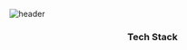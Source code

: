 ![header](https://capsule-render.vercel.app/api?type=wave&color=auto&height=300&section=header&text=subong%20park&fontSize=90)


<h3 align=center>Tech Stack</h3>
